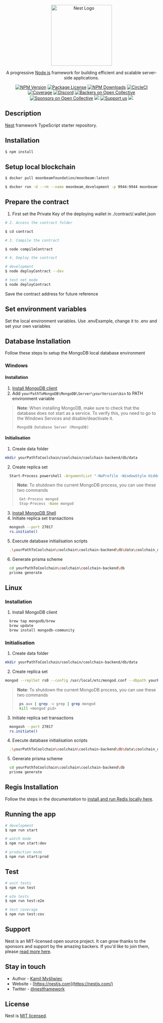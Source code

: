 <p align="center">
  <a href="http://nestjs.com/" target="blank"><img src="https://nestjs.com/img/logo-small.svg" width="200" alt="Nest Logo" /></a>
</p>

[circleci-image]: https://img.shields.io/circleci/build/github/nestjs/nest/master?token=abc123def456

[circleci-url]: https://circleci.com/gh/nestjs/nest

  <p align="center">A progressive <a href="http://nodejs.org" target="_blank">Node.js</a> framework for building efficient and scalable server-side applications.</p>
    <p align="center">
<a href="https://www.npmjs.com/~nestjscore" target="_blank"><img src="https://img.shields.io/npm/v/@nestjs/core.svg" alt="NPM Version" /></a>
<a href="https://www.npmjs.com/~nestjscore" target="_blank"><img src="https://img.shields.io/npm/l/@nestjs/core.svg" alt="Package License" /></a>
<a href="https://www.npmjs.com/~nestjscore" target="_blank"><img src="https://img.shields.io/npm/dm/@nestjs/common.svg" alt="NPM Downloads" /></a>
<a href="https://circleci.com/gh/nestjs/nest" target="_blank"><img src="https://img.shields.io/circleci/build/github/nestjs/nest/master" alt="CircleCI" /></a>
<a href="https://coveralls.io/github/nestjs/nest?branch=master" target="_blank"><img src="https://coveralls.io/repos/github/nestjs/nest/badge.svg?branch=master#9" alt="Coverage" /></a>
<a href="https://discord.gg/G7Qnnhy" target="_blank"><img src="https://img.shields.io/badge/discord-online-brightgreen.svg" alt="Discord"/></a>
<a href="https://opencollective.com/nest#backer" target="_blank"><img src="https://opencollective.com/nest/backers/badge.svg" alt="Backers on Open Collective" /></a>
<a href="https://opencollective.com/nest#sponsor" target="_blank"><img src="https://opencollective.com/nest/sponsors/badge.svg" alt="Sponsors on Open Collective" /></a>
  <a href="https://paypal.me/kamilmysliwiec" target="_blank"><img src="https://img.shields.io/badge/Donate-PayPal-ff3f59.svg"/></a>
    <a href="https://opencollective.com/nest#sponsor"  target="_blank"><img src="https://img.shields.io/badge/Support%20us-Open%20Collective-41B883.svg" alt="Support us"></a>
  <a href="https://twitter.com/nestframework" target="_blank"><img src="https://img.shields.io/twitter/follow/nestframework.svg?style=social&label=Follow"></a>
</p>
  <!--[![Backers on Open Collective](https://opencollective.com/nest/backers/badge.svg)](https://opencollective.com/nest#backer)
  [![Sponsors on Open Collective](https://opencollective.com/nest/sponsors/badge.svg)](https://opencollective.com/nest#sponsor)-->

## Description

[Nest](https://github.com/nestjs/nest) framework TypeScript starter repository.

## Installation

```bash
$ npm install
```

## Setup local blockchain

```bash
$ docker pull moonbeamfoundation/moonbeam:latest

$ docker run -d --rm --name moonbeam_development -p 9944:9944 moonbeamfoundation/moonbeam:latest --dev --rpc-external --sealing 6000
```

## Prepare the contract

1. First set the Private Key of the deploying wallet in ./contract/.wallet.json

```bash
# 2. Access the contract folder

$ cd contract

# 3. Compile the contract

$ node compileContract

# 4. Deploy the contract

# development
$ node deployContract --dev

# test net mode
$ node deployContract
```

Save the contract address for future reference

## Set environment variables

Set the local environment variables. Use .envExample, change it to .env and set your own variables

## Database Installation

Follow these steps to setup the MongoDB local database environment

### Windows

#### Installation

1. [Install MongoDB client](https://www.mongodb.com/docs/manual/tutorial/install-mongodb-on-windows/#install-mongodb-community-edition-on-windows)
2. Add `yourPathToMongoDB\MongoDB\Server\yourVersion\bin` to PATH environment variable

> **Note**: When installing MongoDB, make sure to check that the database does not start as a service. To verify this,
> you need to
> go to the Windows Services and disable/deactivate it.
>
>`MongoDB Database Server (MongoDB)`

#### Initialisation

1. Create data folder

```bash
mkdir yourPathToCoolchain/coolchain/coolchain-backend/db/data
```

2. Create replica set

```bash
  Start-Process powershell -ArgumentList "-NoProfile -WindowStyle Hidden -Command `"mongod.exe --replSet rs0 --dbpath 'yourPathToCoolchain\coolchain\coolchain-backend\db\data' --port 27017 --bind_ip_all`""
```

> **Note**: To shutdown the current MongoDB process, you can use these two commands
>```bash
>  Get-Process mongod
>  Stop-Process -Name mongod
>```

3. [Install MongoDB Shell](https://www.mongodb.com/try/download/shell)
4. Initiate replica set transactions

```bash
  mongosh --port 27017
  rs.initiate()
```

5. Execute database initialisation scripts

```bash
  .\yourPathToCoolchain\coolchain\coolchain-backend\db\data\coolchain_db_seed.sh
```

6. Generate prisma scheme

```bash
  cd yourPathToCoolchain\coolchain\coolchain-backend\db
  prisma generate
```

## Linux

### Installation

1. Install MongoDB client

```bash
  brew tap mongodb/brew
  brew update
  brew install mongodb-community
```

### Initialisation

1. Create data folder

```bash
mkdir yourPathToCoolchain/coolchain/coolchain-backend/db/data
```

2. Create replica set

```bash
mongod --replSet rs0 --config /usr/local/etc/mongod.conf --dbpath yourPathToCoolchain/coolchain/coolchain-backend/db/data --port 27017 --bind_ip_all --fork
```

> **Note**: To shutdown the current MongoDB process, you can use these two commands
>```bash
>  ps aux | grep -v grep | grep mongod
>  kill <mongod pid>
>```

3. Initiate replica set transactions

```bash
  mongosh --port 27017
  rs.initiate()
```

4. Execute database initialisation scripts

```bash
  .\yourPathToCoolchain\coolchain\coolchain-backend\db\data\coolchain_db_seed.sh
```

5. Generate prisma scheme

```bash
  cd yourPathToCoolchain\coolchain\coolchain-backend\db
  prisma generate
```

## Regis Installation

Follow the steps in the documentation to [install and run Redis locally here](https://redis.io/docs/latest/operate/oss_and_stack/install/install-redis/).

## Running the app

```bash
# development
$ npm run start

# watch mode
$ npm run start:dev

# production mode
$ npm run start:prod
```

## Test

```bash
# unit tests
$ npm run test

# e2e tests
$ npm run test:e2e

# test coverage
$ npm run test:cov
```

## Support

Nest is an MIT-licensed open source project. It can grow thanks to the sponsors and support by the amazing backers. If
you'd like to join them, please [read more here](https://docs.nestjs.com/support).

## Stay in touch

- Author - [Kamil Myśliwiec](https://kamilmysliwiec.com)
- Website - [https://nestjs.com](https://nestjs.com/)
- Twitter - [@nestframework](https://twitter.com/nestframework)

## License

Nest is [MIT licensed](LICENSE).
